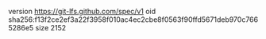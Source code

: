 version https://git-lfs.github.com/spec/v1
oid sha256:f13f2ce2ef3a22f3958f010ac4ec2cbe8f0563f90ffd5671deb970c7665286e5
size 2152
